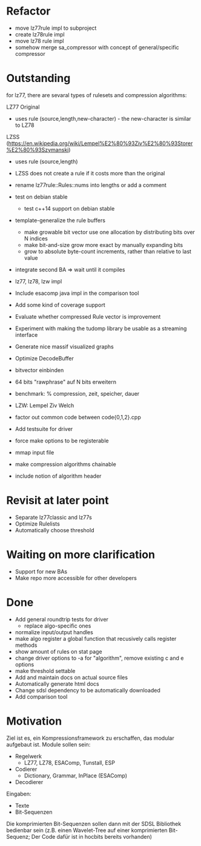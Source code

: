 # Refactor

- move lz77rule impl to subproject
- create lz78rule impl
- move lz78 rule impl
- somehow merge sa_compressor with concept of general/specific compressor

# Outstanding

for lz77, there are sevaral types of rulesets and compression algorithms:

LZ77 Original
- uses rule (source,length,new-character) - the new-character is similar to LZ78

LZSS (https://en.wikipedia.org/wiki/Lempel%E2%80%93Ziv%E2%80%93Storer%E2%80%93Szymanski)
- uses rule (source,length)
- LZSS does not create a rule if it costs more than the original

- rename lz77rule::Rules::nums into lengths or add a comment

- test on debian stable
  - test c++14 support on debian stable
- template-generalize the rule buffers
  - make growable bit vector use one allocation by distributing bits over N indices
  - make bit-and-size grow more exact by manually expanding bits
  - grow to absolute byte-count increments, rather than relative to last value
- integrate second BA
  => wait until it compiles
- lz77, lz78, lzw impl
- Include esacomp java impl in the comparison tool
- Add some kind of coverage support
- Evaluate whether compressed Rule vector is improvement
- Experiment with making the tudomp library be usable as a streaming interface
- Generate nice massif visualized graphs
- Optimize DecodeBuffer
- bitvector einbinden
- 64 bits "rawphrase" auf N bits erweitern
- benchmark: % compression, zeit, speicher, dauer
- LZW: Lempel Ziv Welch
- factor out common code between code{0,1,2}.cpp
- Add testsuite for driver
- force make options to be registerable
- mmap input file
- make compression algorithms chainable
- include notion of algorithm header

# Revisit at later point

- Separate lz77classic and lz77s
- Optimize Rulelists
- Automatically choose threshold

# Waiting on more clarification

- Support for new BAs
- Make repo more accessible for other developers

# Done

- Add general roundtrip tests for driver
  - replace algo-specific ones
- normalize input/output handles
- make algo register a global function that recusively calls register methods
- show amount of rules on stat page
- change driver options to -a for "algorithm", remove existing c and e options
- make threshold settable
- Add and maintain docs on actual source files
- Automatically generate html docs
- Change sdsl dependency to be automatically downloaded
- Add comparison tool

# Motivation

Ziel ist es, ein Kompressionsframework zu erschaffen, das modular aufgebaut ist.
Module sollen sein:
  * Regelwerk
    - LZ77, LZ78, ESAComp, Tunstall, ESP
  * Codierer
    - Dictionary, Grammar, InPlace (ESAComp)
  * Decodierer

Eingaben:
  * Texte
  * Bit-Sequenzen

Die komprimierten Bit-Sequenzen sollen dann mit der SDSL Bibliothek bedienbar sein
(z.B. einen Wavelet-Tree auf einer komprimierten Bit-Sequenz;
Der Code dafür ist in hocbits bereits vorhanden)
